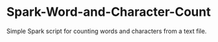 # Spark-Word-and-Character-Count
Simple Spark script for counting words and characters from a text file.
